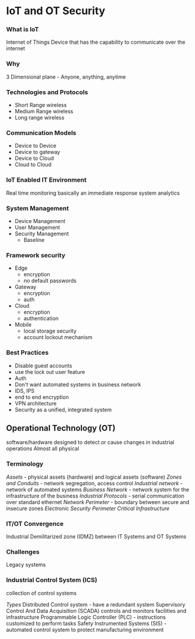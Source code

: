 # IoT and OT Security
### What is IoT
Internet of Things
Device that has the capability to communicate over the internet

### Why
3 Dimensional plane - Anyone, anything, anytime

### Technologies and Protocols
- Short Range wireless
- Medium Range wireless
- Long range wireless

### Communication Models
- Device to Device
- Device to gateway
- Device to Cloud
- Cloud to Cloud

### IoT Enabled IT Environment
Real time monitoring
basically an immediate response system
analytics

### System Management
- Device Management
- User Management
- Security Management
	- Baseline

### Framework security
- Edge
	- encryption
	- no default passwords
- Gateway
	- encryption
	- auth
- Cloud
	- encryption
	- authentication
- Mobile
	- local storage security
	- account lockout mechanism

### Best Practices
- Disable guest accounts
- use the lock out user feature
- Auth
- Don't want automated systems in business network
- IDS, IPS
- end to end encryption
- VPN architecture
- Security as a unified, integrated system

## Operational Technology (OT)
software/hardware designed to detect or cause changes in industrial operations
Almost all physical

### Terminology
*Assets* - physical assets (hardware) and logical assets (software)
*Zones and Conduits* - network segregation, access control
*Industrial network* - network of automated systems
*Business Network* - network system for the infrastructure of the business
*Industrial Protocols* - serial communication over standard ethernet
*Network Perimeter* - boundary between secure and insecure zones
*Electronic Security Perimeter*
*Critical Infrastructure*

### IT/OT Convergence
Industrial Demilitarized zone (IDMZ) between IT Systems and OT Systems

### Challenges
Legacy systems

### Industrial Control System (ICS)
collection of control systems

*Types*
Distributed Control system - have a redundant system
Supervisory Control And Data Acquisition (SCADA) controls and monitors facilities and infrastructure
Programmable Logic Controller (PLC) - instructions customized to perform tasks
Safety Instrumented Systems (SIS) - automated control system to protect manufacturing environment
